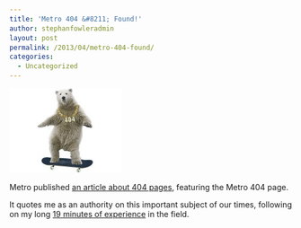 ```yaml
---
title: 'Metro 404 &#8211; Found!'
author: stephanfowleradmin
layout: post
permalink: /2013/04/metro-404-found/
categories:
  - Uncategorized
---
```

<img src="/assets/2013/04/polarbear.jpg" alt="polarbear" width="200" height="151" class="alignleft size-full wp-image-305" />

Metro published [an article about 404 pages][1], featuring the Metro 404 page. 

It quotes me as an authority on this important subject of our times, following on my long [19 minutes of experience][2] in the field.

 [1]: http://metro.co.uk/2013/04/16/from-skateboarding-bears-to-missing-children-the-power-of-the-404-not-found-error-page-3591031/ "Metro article about 404s"
 [2]: http://stephanfowler.com/2013/02/best-404-page-on-the-internet/